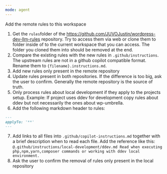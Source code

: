 ```yaml
---
mode: agent
---
```


Add the remote rules to this workspace

1. Get the `rules`folder of the https://github.com/JUVOJustin/wordpress-dev-llm-rules repository. Try to access them via web or clone them to folder inside of to the current workspace that you can access. The folder you cloned them into should be removed at the end.
2. Compare the existing rules with the new rules in `.github/instructions`. The upstream rules are not in a github copilot compatible format. Rename them to `{filename}.instructions.md`.
3. Add new rules only present in the remote repository
4. Update rules present in both repositories. If the difference is too big, ask the user to confirm. Generally the remote repository is the source of truth.
5. Only process rules about local development if they apply to the projects setup. Example: If project uses ddev for development copy rules about ddev but not necessarily the ones about wp-umbrella.
6. Add the following markdown header to rules:
```md
---
applyTo: '**'
---
```
7. Add links to all files into `.github/copilot-instructions.md` together with a brief description when to read each file. Add the reference like this: `@.github/instructions/local-development/ddev.md Read when executing php,npm,yarn,composer commands or working with ddev local environment.`
8. Ask the user to confirm the removal of rules only present in the local repository
